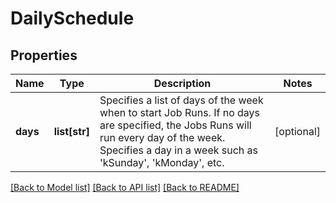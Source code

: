 # DailySchedule

## Properties
Name | Type | Description | Notes
------------ | ------------- | ------------- | -------------
**days** | **list[str]** | Specifies a list of days of the week when to start Job Runs. If no days are specified, the Jobs Runs will run every day of the week. Specifies a day in a week such as &#39;kSunday&#39;, &#39;kMonday&#39;, etc. | [optional] 

[[Back to Model list]](../README.md#documentation-for-models) [[Back to API list]](../README.md#documentation-for-api-endpoints) [[Back to README]](../README.md)


